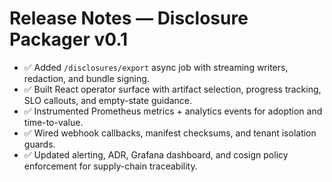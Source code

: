 # Release Notes — Disclosure Packager v0.1

- ✅ Added `/disclosures/export` async job with streaming writers, redaction, and bundle signing.
- ✅ Built React operator surface with artifact selection, progress tracking, SLO callouts, and empty-state guidance.
- ✅ Instrumented Prometheus metrics + analytics events for adoption and time-to-value.
- ✅ Wired webhook callbacks, manifest checksums, and tenant isolation guards.
- ✅ Updated alerting, ADR, Grafana dashboard, and cosign policy enforcement for supply-chain traceability.
